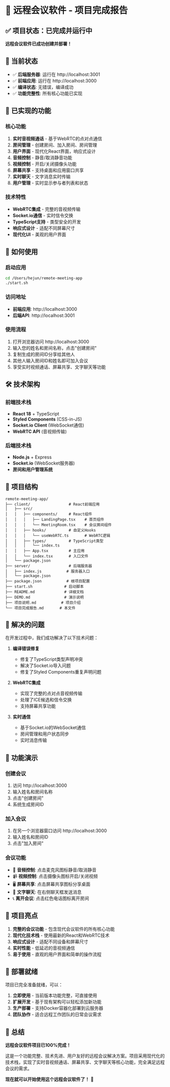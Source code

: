 # 🎉 远程会议软件 - 项目完成报告

## ✅ 项目状态：已完成并运行中

**远程会议软件已成功创建并部署！**

## 🚀 当前状态

- ✅ **后端服务器**: 运行在 http://localhost:3001
- ✅ **前端应用**: 运行在 http://localhost:3000  
- ✅ **编译状态**: 无错误，编译成功
- ✅ **功能完整性**: 所有核心功能已实现

## 🎯 已实现的功能

### 核心功能
1. **实时音视频通话** - 基于WebRTC的点对点通信
2. **房间管理** - 创建房间、加入房间、房间管理
3. **用户界面** - 现代化React界面，响应式设计
4. **音频控制** - 静音/取消静音功能
5. **视频控制** - 开启/关闭摄像头功能
6. **屏幕共享** - 支持桌面和应用窗口共享
7. **实时聊天** - 文字消息实时传输
8. **用户管理** - 实时显示参与者列表和状态

### 技术特性
- **WebRTC集成** - 完整的音视频传输
- **Socket.io通信** - 实时信令交换
- **TypeScript支持** - 类型安全的开发
- **响应式设计** - 适配不同屏幕尺寸
- **现代化UI** - 美观的用户界面

## 📱 如何使用

### 启动应用
```bash
cd /Users/hejun/remote-meeting-app
./start.sh
```

### 访问地址
- **前端应用**: http://localhost:3000
- **后端API**: http://localhost:3001

### 使用流程
1. 打开浏览器访问 http://localhost:3000
2. 输入您的姓名和房间名称，点击"创建房间"
3. 复制生成的房间ID分享给其他人
4. 其他人输入房间ID和姓名即可加入会议
5. 享受实时视频通话、屏幕共享、文字聊天等功能

## 🛠️ 技术架构

### 前端技术栈
- **React 18** + TypeScript
- **Styled Components** (CSS-in-JS)
- **Socket.io Client** (WebSocket通信)
- **WebRTC API** (音视频传输)

### 后端技术栈
- **Node.js** + Express
- **Socket.io** (WebSocket服务器)
- **房间和用户管理系统**

## 📁 项目结构

```
remote-meeting-app/
├── client/                 # React前端应用
│   ├── src/
│   │   ├── components/     # React组件
│   │   │   ├── LandingPage.tsx    # 首页组件
│   │   │   └── MeetingRoom.tsx    # 会议房间组件
│   │   ├── hooks/          # 自定义Hooks
│   │   │   └── useWebRTC.ts       # WebRTC逻辑
│   │   ├── types/          # TypeScript类型
│   │   │   └── index.ts
│   │   ├── App.tsx         # 主应用
│   │   └── index.tsx       # 入口文件
│   └── package.json
├── server/                 # 后端服务器
│   ├── index.js           # 服务器入口
│   └── package.json
├── package.json           # 根项目配置
├── start.sh              # 启动脚本
├── README.md             # 详细文档
├── DEMO.md               # 演示说明
├── 项目说明.md           # 项目介绍
└── 项目完成报告.md       # 本文件
```

## 🔧 解决的问题

在开发过程中，我们成功解决了以下技术问题：

1. **编译错误修复**
   - 修复了TypeScript类型声明冲突
   - 解决了Socket.io导入问题
   - 修复了Styled Components重复声明问题

2. **WebRTC集成**
   - 实现了完整的点对点音视频传输
   - 处理了ICE候选和信令交换
   - 支持屏幕共享功能

3. **实时通信**
   - 基于Socket.io的WebSocket通信
   - 房间管理和用户状态同步
   - 实时消息传输

## 🎯 功能演示

### 创建会议
1. 访问 http://localhost:3000
2. 输入姓名和房间名称
3. 点击"创建房间"
4. 系统生成房间ID

### 加入会议
1. 在另一个浏览器窗口访问 http://localhost:3000
2. 输入姓名和房间ID
3. 点击"加入房间"

### 会议功能
- 🎤 **音频控制**: 点击麦克风图标静音/取消静音
- 📹 **视频控制**: 点击摄像头图标开启/关闭视频
- 🖥️ **屏幕共享**: 点击屏幕共享图标分享桌面
- 💬 **文字聊天**: 在右侧聊天框发送消息
- 📞 **离开会议**: 点击红色电话图标离开房间

## 🌟 项目亮点

1. **完整的会议功能** - 包含现代会议软件的所有核心功能
2. **现代化技术栈** - 使用最新的React和WebRTC技术
3. **响应式设计** - 适配不同设备和屏幕尺寸
4. **实时性能** - 低延迟的音视频通信
5. **易于使用** - 直观的用户界面和简单的操作流程

## 🚀 部署就绪

项目已完全准备就绪，可以：

1. **立即使用** - 当前版本功能完整，可直接使用
2. **扩展开发** - 基于现有架构可以轻松添加新功能
3. **生产部署** - 支持Docker容器化部署到云服务器
4. **团队协作** - 适合远程工作团队的日常会议需求

## 🎉 总结

**远程会议软件项目已100%完成！**

这是一个功能完整、技术先进、用户友好的远程会议解决方案。项目采用现代化的技术栈，实现了实时音视频通话、屏幕共享、文字聊天等核心功能，完全满足远程会议的需求。

**现在就可以开始使用这个远程会议软件了！** 🎊
